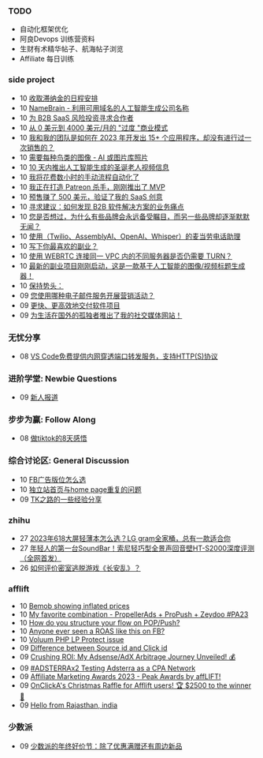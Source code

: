 ### TODO
-  自动化框架优化
-  阿良Devops 训练营资料
-  生财有术精华帖子、航海帖子浏览
-  Affiliate 每日训练

### side project
<!-- sideproject:START -->
-  10 [收取滞纳金的日程安排](https://www.reddit.com/r/SideProject/comments/18f19z0/scheduling_with_a_late_fee/)
-  10 [NameBrain - 利用可用域名的人工智能生成公司名称](https://www.reddit.com/r/SideProject/comments/18f0zku/namebrain_ai_generated_company_names_with/)
-  10 [为 B2B SaaS 风险投资寻求合作者](https://www.reddit.com/r/SideProject/comments/18f03hj/seeking_a_collaborator_for_b2b_saas_venture/)
-  10 [从 0 美元到 4000 美元/月的 &quot;过度 &quot;商业模式](https://www.reddit.com/r/SideProject/comments/18ezymx/from_0_to_4000m_with_an_overdone_business_model/)
-  10 [我和我的团队是如何在 2023 年开发出 15+ 个应用程序，却没有进行过一次销售的？](https://www.reddit.com/r/SideProject/comments/18ezxrw/how_me_and_my_team_made_15_apps_and_not_made_a/)
-  10 [需要每种鸟类的图像 - AI 或图片库照片](https://www.reddit.com/r/SideProject/comments/18ezuiq/need_images_of_every_bird_ai_or_stock_photos/)
-  10 [10 天内推出人工智能生成的圣诞老人视频信息](https://old.reddit.com/r/SideProject/comments/18ezue3/launched_santa_ai_generated_video_messages_in_10/)
-  10 [我将花费数小时的手动流程自动化了](https://www.reddit.com/r/SideProject/comments/18ezsq7/i_automated_a_manual_process_i_spent_hours_on/)
-  10 [我正在打造 Patreon 杀手，刚刚推出了 MVP](https://www.reddit.com/r/SideProject/comments/18ezdxy/i_am_building_a_patreon_killer_and_i_just/)
-  10 [预售赚了 500 美元，验证了我的 SaaS 创意](https://old.reddit.com/r/SideProject/comments/18eycx6/made_500_in_presale_to_validate_my_saas_idea/)
-  10 [寻求建议：如何发现 B2B 软件解决方案的业务痛点](https://www.reddit.com/r/SideProject/comments/18eyb6c/seeking_advice_how_to_discover_business_pain/)
-  10 [您是否想过，为什么有些品牌会永远备受瞩目，而另一些品牌却逐渐默默无闻？](https://www.reddit.com/r/SideProject/comments/18exbvh/ever_wondered_how_some_brands_stay_in_the/)
-  10 [使用（Twilio、AssemblyAI、OpenAI、Whisper）的麦当劳电话助理](https://www.reddit.com/r/SideProject/comments/18ex2y7/mcdonalds_phone_assistant_with_twilio_assemblyai/)
-  10 [写下你最喜欢的副业？](https://www.reddit.com/r/SideProject/comments/18ewqpj/write_your_favourite_side_project/)
-  10 [使用 WEBRTC 连接同一 VPC 内的不同服务器是否仍需要 TURN？](https://www.reddit.com/r/SideProject/comments/18evwa3/do_i_still_need_turn_to_connect_different_servers/)
-  10 [最新的副业项目刚刚启动，这是一款基于人工智能的图像/视频标题生成器！](https://www.reddit.com/r/SideProject/comments/18eqrr2/just_launched_by_latest_side_project_an_ai_based/)
-  10 [保持势头：](https://www.reddit.com/r/SideProject/comments/18epqb5/keeping_the_momentum_going/)
-  09 [您使用哪种电子邮件服务开展营销活动？](https://www.reddit.com/r/SideProject/comments/18ep7n4/what_email_service_do_you_use_for_your_campaigns/)
-  09 [更快、更高效地交付软件项目](https://www.reddit.com/r/SideProject/comments/18eopxy/deliver_software_projects_faster_and_more/)
-  09 [为生活在国外的孤独者推出了我的社交媒体网站！](https://www.reddit.com/r/SideProject/comments/18enrv2/launched_my_social_media_website_for_lonely/)<!-- sideproject:END -->


### 无忧分享
<!-- ruyo:START -->
-  08 [VS Code免费提供内网穿透端口转发服务，支持HTTP&lpar;S&rpar;协议](https://51.ruyo.net/18562.html)<!-- ruyo:END -->

### 进阶学堂: Newbie Questions
<!-- advertcn1:START -->
-  09 [新人报道](https://www.advertcn.com/thread-113251-1-1.html)<!-- advertcn1:END -->

### 步步为赢: Follow Along
<!-- advertcn2:START -->
-  08 [做tiktok的8天感悟](https://www.advertcn.com/thread-113232-1-1.html)<!-- advertcn2:END -->

### 综合讨论区: General Discussion
<!-- advertcn3:START -->
-  10 [FB广告版位怎么选](https://www.advertcn.com/thread-113255-1-1.html)
-  10 [独立站首页与home page重复的问题](https://www.advertcn.com/thread-113254-1-1.html)
-  09 [TK之路的一些经验分享](https://www.advertcn.com/thread-113252-1-1.html)<!-- advertcn3:END -->


### zhihu
<!-- zhihu:START -->
-  27 [2023年618大屏轻薄本怎么选？LG gram全家桶，总有一款适合你](http://zhuanlan.zhihu.com/p/632641888?utm_campaign=rss&utm_medium=rss&utm_source=rss&utm_content=title)
-  27 [年轻人的第一台SoundBar！索尼轻巧型全景声回音壁HT-S2000深度评测（全网首发）](http://zhuanlan.zhihu.com/p/630990296?utm_campaign=rss&utm_medium=rss&utm_source=rss&utm_content=title)
-  26 [如何评价密室逃脱游戏《长安乱》？](http://www.zhihu.com/question/563950552/answer/3045961312?utm_campaign=rss&utm_medium=rss&utm_source=rss&utm_content=title)<!-- zhihu:END -->

### afflift
<!-- afflift:START -->
-  10 [Bemob showing inflated prices](https://afflift.com/f/threads/bemob-showing-inflated-prices.12192/)
-  10 [My favorite combination - PropellerAds + ProPush + Zeydoo #PA23](https://afflift.com/f/threads/my-favorite-combination-propellerads-propush-zeydoo-pa23.11586/)
-  10 [How do you structure your flow on POP/Push?](https://afflift.com/f/threads/how-do-you-structure-your-flow-on-pop-push.12226/)
-  10 [Anyone ever seen a ROAS like this on FB?](https://afflift.com/f/threads/anyone-ever-seen-a-roas-like-this-on-fb.12224/)
-  10 [Voluum PHP LP Protect issue](https://afflift.com/f/threads/voluum-php-lp-protect-issue.12223/)
-  09 [Difference between Source id and Click id](https://afflift.com/f/threads/difference-between-source-id-and-click-id.12229/)
-  09 [Crushing ROI: My Adsense/AdX Arbitrage Journey Unveiled! 💰](https://afflift.com/f/threads/crushing-roi-my-adsense-adx-arbitrage-journey-unveiled-%F0%9F%92%B0.12228/)
-  09 [#ADSTERRAx2 Testing Adsterra as a CPA Network](https://afflift.com/f/threads/adsterrax2-testing-adsterra-as-a-cpa-network.11954/)
-  09 [Affiliate Marketing Awards 2023 - Peak Awards by affLIFT!](https://afflift.com/f/threads/affiliate-marketing-awards-2023-peak-awards-by-afflift.12031/)
-  09 [OnClickA&#39;s Christmas Raffle for Afflift users! 🏆 $2500 to the winner 🌟](https://afflift.com/f/threads/onclickas-christmas-raffle-for-afflift-users-%F0%9F%8F%86-2500-to-the-winner-%F0%9F%8C%9F.12219/)
-  09 [Hello from Rajasthan, india](https://afflift.com/f/threads/hello-from-rajasthan-india.12108/)<!-- afflift:END -->

### 少数派
<!-- sspai:START -->
-  09 [少数派的年终好价节：除了优惠满赠还有周边新品](https://sspai.com/post/84926)<!-- sspai:END -->
